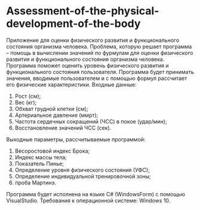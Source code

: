 # Assessment-of-the-physical-development-of-the-body
Приложение для оценки физического развития и функционального состояния организма человека.
Проблема, которую решает программа – помощь в вычислении значений по фурмулам для оценки физического развития и функционального состояния организма человека. 
Программа поможет оценить уровень физического развития и функционального состояния пользователя.
Программа будет принимать значения, вводимые пользователем и с помощью формул рассчитает его физические характеристики.
Входные данные:
1.  Рост (см);
2.  Вес (кг);
3.  Обхват грудной клетки (см);
4.  Артериальное давление (ммрт);
5.  Частота сердечных сокращений (ЧСС) в покое (удар/мин);
6.  Восстановление значений ЧСС (сек).

Выходные параметры, рассчитываемые программой:
1.	Весоростовой индекс Брока;
2.	Индекс массы тела;
3.	Показатель Пинье;
4.	Определение уровня физического состояния (УФС);
5.	Определение индивидуальной тренировочной зоны;
6.	проба Мартинэ.

Программа будет исполнена на языке C# (WindowsForm) с помощью VisualStudio. 
Требования к операционной системе: Windows 10.

